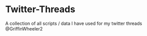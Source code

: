 # Twitter-Threads

A collection of all scripts / data I have used for my twitter threads @GriffinWheeler2
